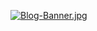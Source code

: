 [![Blog-Banner.jpg](https://i.postimg.cc/5N2qWbk2/Blog-Banner.jpg)](https://postimg.cc/bd42Qch7)

          


  
                                                              
                                                              
                                                                                                               
                                                                            
